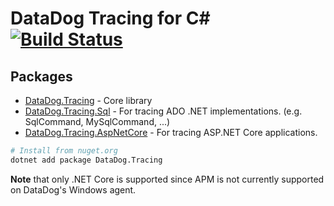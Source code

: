 # DataDog Tracing for C# [![Build Status](https://github.com/Informatievlaanderen/datadog-tracing/workflows/CI/badge.svg)](https://github.com/Informatievlaanderen/datadog-tracing/actions)

## Packages

- [DataDog.Tracing](https://www.nuget.org/packages/DataDog.Tracing/) - Core library
- [DataDog.Tracing.Sql](https://www.nuget.org/packages/DataDog.Tracing.Sql/) - For tracing ADO .NET implementations. (e.g. SqlCommand, MySqlCommand, ...)
- [DataDog.Tracing.AspNetCore](https://www.nuget.org/packages/DataDog.Tracing.AspNetCore/) - For tracing ASP.NET Core applications.

```bash
# Install from nuget.org
dotnet add package DataDog.Tracing
```

**Note** that only .NET Core is supported since APM is not currently supported on DataDog's Windows agent.
